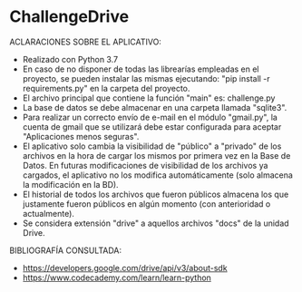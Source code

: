 # ChallengeDrive

ACLARACIONES SOBRE EL APLICATIVO:

- Realizado con Python 3.7
- En caso de no disponer de todas las librearías empleadas en el proyecto, se pueden instalar las mismas ejecutando: "pip install -r requirements.py" en la carpeta del proyecto.
- El archivo principal que contiene la función "main" es: challenge.py
- La base de datos se debe almacenar en una carpeta llamada "sqlite3".
- Para realizar un correcto envío de e-mail en el módulo "gmail.py", la cuenta de gmail que se utilizará debe estar configurada para aceptar "Aplicaciones menos seguras".
- El aplicativo solo cambia la visibilidad de "público" a "privado" de los archivos en la hora de cargar los mismos por primera vez en la Base de Datos. En futuras modificaciones de visibilidad de los archivos ya cargados, el aplicativo no los modifica automáticamente (solo almacena la modificación en la BD).
- El historial de todos los archivos que fueron públicos almacena los que justamente fueron públicos en algún momento (con anterioridad o actualmente).
- Se considera extensión "drive" a aquellos archivos "docs" de la unidad Drive.

BIBLIOGRAFÍA CONSULTADA:

- https://developers.google.com/drive/api/v3/about-sdk
- https://www.codecademy.com/learn/learn-python

